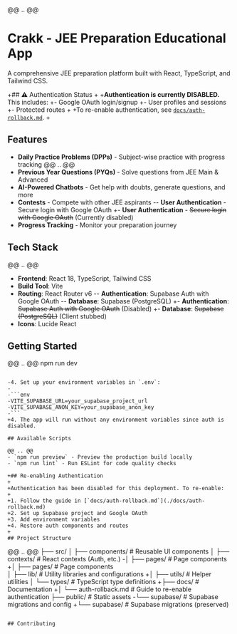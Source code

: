 @@ .. @@
 # Crakk - JEE Preparation Educational App

 A comprehensive JEE preparation platform built with React, TypeScript, and Tailwind CSS.

+## ⚠️ Authentication Status
+
+**Authentication is currently DISABLED.** This includes:
+- Google OAuth login/signup
+- User profiles and sessions
+- Protected routes
+
+To re-enable authentication, see [`docs/auth-rollback.md`](./docs/auth-rollback.md).
+
 ## Features

 - **Daily Practice Problems (DPPs)** - Subject-wise practice with progress tracking
@@ .. @@
 - **Previous Year Questions (PYQs)** - Solve questions from JEE Main & Advanced
 - **AI-Powered Chatbots** - Get help with doubts, generate questions, and more
 - **Contests** - Compete with other JEE aspirants
-- **User Authentication** - Secure login with Google OAuth
+- **User Authentication** - ~~Secure login with Google OAuth~~ (Currently disabled)
 - **Progress Tracking** - Monitor your preparation journey

 ## Tech Stack
@@ .. @@
 - **Frontend**: React 18, TypeScript, Tailwind CSS
 - **Build Tool**: Vite
 - **Routing**: React Router v6
-- **Authentication**: Supabase Auth with Google OAuth
-- **Database**: Supabase (PostgreSQL)
+- **Authentication**: ~~Supabase Auth with Google OAuth~~ (Disabled)
+- **Database**: ~~Supabase (PostgreSQL)~~ (Client stubbed)
 - **Icons**: Lucide React

 ## Getting Started

@@ .. @@
 npm run dev
 ```

-4. Set up your environment variables in `.env`:
-
-```env
-VITE_SUPABASE_URL=your_supabase_project_url
-VITE_SUPABASE_ANON_KEY=your_supabase_anon_key
-```
+4. The app will run without any environment variables since auth is disabled.

 ## Available Scripts

@@ .. @@
 - `npm run preview` - Preview the production build locally
 - `npm run lint` - Run ESLint for code quality checks

+## Re-enabling Authentication
+
+Authentication has been disabled for this deployment. To re-enable:
+
+1. Follow the guide in [`docs/auth-rollback.md`](./docs/auth-rollback.md)
+2. Set up Supabase project and Google OAuth
+3. Add environment variables
+4. Restore auth components and routes
+
 ## Project Structure

 ```
@@ .. @@
 ├── src/
 │   ├── components/     # Reusable UI components
 │   ├── contexts/       # React contexts (Auth, etc.)
-│   ├── pages/          # Page components
+│   ├── pages/          # Page components  
 │   ├── lib/            # Utility libraries and configurations
+│   ├── utils/          # Helper utilities
 │   └── types/          # TypeScript type definitions
+├── docs/               # Documentation
+│   └── auth-rollback.md # Guide to re-enable authentication
 ├── public/             # Static assets
-└── supabase/           # Supabase migrations and config
+└── supabase/           # Supabase migrations (preserved)
 ```

 ## Contributing